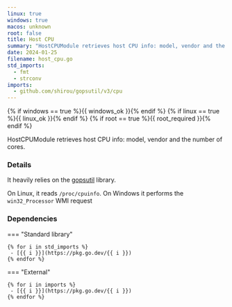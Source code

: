 ```yaml
---
linux: true
windows: true
macos: unknown
root: false
title: Host CPU
summary: "HostCPUModule retrieves host CPU info: model, vendor and the number of cores."
date: 2024-01-25
filename: host_cpu.go
std_imports:
  - fmt
  - strconv
imports:
  - github.com/shirou/gopsutil/v3/cpu
---
```


{% if windows == true %}{{ windows_ok }}{% endif %}
{% if linux == true %}{{ linux_ok }}{% endif %}
{% if root == true %}{{ root_required }}{% endif %}

HostCPUModule retrieves host CPU info: model, vendor and the number of cores.

### Details


It heavily relies on the [gopsutil](https://github.com/shirou/gopsutil/) library.

On Linux, it reads `/proc/cpuinfo`. On Windows it performs the `win32_Processor` WMI request

### Dependencies

=== "Standard library"

	{% for i in std_imports %}
	 - [{{ i }}](https://pkg.go.dev/{{ i }})
	{% endfor %}

=== "External"

	{% for i in imports %}
	 - [{{ i }}](https://pkg.go.dev/{{ i }})
	{% endfor %}
